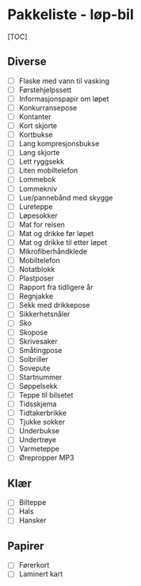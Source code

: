 # Pakkeliste - løp-bil
[TOC]
## Diverse
- [ ] Flaske med vann til vasking
- [ ] Førstehjelpssett
- [ ] Informasjonspapir om løpet
- [ ] Konkurransepose
- [ ] Kontanter
- [ ] Kort skjorte
- [ ] Kortbukse
- [ ] Lang kompresjonsbukse
- [ ] Lang skjorte
- [ ] Lett ryggsekk
- [ ] Liten mobiltelefon
- [ ] Lommebok
- [ ] Lommekniv
- [ ] Lue/pannebånd med skygge
- [ ] Lureteppe
- [ ] Løpesokker
- [ ] Mat for reisen
- [ ] Mat og drikke før løpet
- [ ] Mat og drikke til etter løpet
- [ ] Mikrofiberhåndklede
- [ ] Mobiltelefon
- [ ] Notatblokk
- [ ] Plastposer
- [ ] Rapport fra tidligere år
- [ ] Regnjakke
- [ ] Sekk med drikkepose
- [ ] Sikkerhetsnåler
- [ ] Sko
- [ ] Skopose
- [ ] Skrivesaker
- [ ] Småtingpose
- [ ] Solbriller
- [ ] Sovepute
- [ ] Startnummer
- [ ] Søppelsekk
- [ ] Teppe til bilsetet
- [ ] Tidsskjema
- [ ] Tidtakerbrikke
- [ ] Tjukke sokker
- [ ] Underbukse
- [ ] Undertrøye
- [ ] Varmeteppe
- [ ] Ørepropper MP3
## Klær
- [ ] Bilteppe
- [ ] Hals
- [ ] Hansker
## Papirer
- [ ] Førerkort
- [ ] Laminert kart
